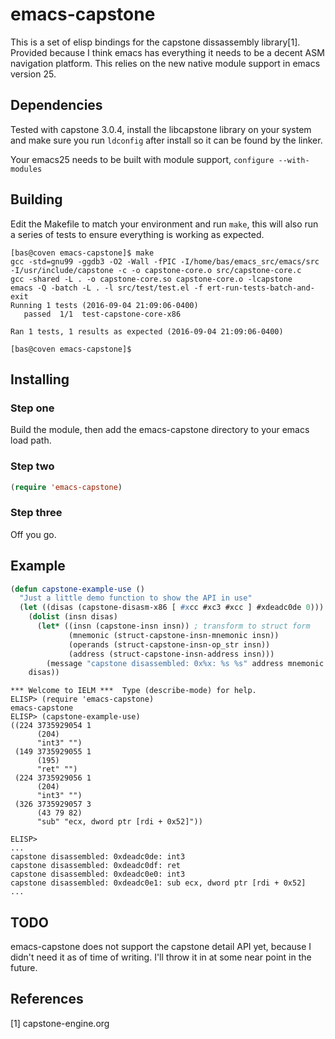 # emacs-capstone

This is a set of elisp bindings for the capstone dissassembly library[1].
Provided because I think emacs has everything it needs to be a decent
ASM navigation platform. This relies on the new native module support
in emacs version 25.

## Dependencies

Tested with capstone 3.0.4, install the libcapstone library on your system
and make sure you run `ldconfig` after install so it can be found by the
linker.

Your emacs25 needs to be built with module support, `configure --with-modules`

## Building

Edit the Makefile to match your environment and run `make`, this will also run
a series of tests to ensure everything is working as expected.

```
[bas@coven emacs-capstone]$ make
gcc -std=gnu99 -ggdb3 -O2 -Wall -fPIC -I/home/bas/emacs_src/emacs/src -I/usr/include/capstone -c -o capstone-core.o src/capstone-core.c
gcc -shared -L . -o capstone-core.so capstone-core.o -lcapstone
emacs -Q -batch -L . -l src/test/test.el -f ert-run-tests-batch-and-exit
Running 1 tests (2016-09-04 21:09:06-0400)
   passed  1/1  test-capstone-core-x86

Ran 1 tests, 1 results as expected (2016-09-04 21:09:06-0400)

[bas@coven emacs-capstone]$ 
```

## Installing

### Step one

Build the module, then add the emacs-capstone directory to your emacs load path.

### Step two

```lisp 
(require 'emacs-capstone) 
```

### Step three 

Off you go.

## Example

```lisp
(defun capstone-example-use ()
  "Just a little demo function to show the API in use"
  (let ((disas (capstone-disasm-x86 [ #xcc #xc3 #xcc ] #xdeadc0de 0)))
    (dolist (insn disas)
      (let* ((insn (capstone-insn insn)) ; transform to struct form
             (mnemonic (struct-capstone-insn-mnemonic insn))
             (operands (struct-capstone-insn-op_str insn))
             (address (struct-capstone-insn-address insn)))
        (message "capstone disassembled: 0x%x: %s %s" address mnemonic operands)))
    disas))
```

```
*** Welcome to IELM ***  Type (describe-mode) for help.
ELISP> (require 'emacs-capstone)
emacs-capstone
ELISP> (capstone-example-use)
((224 3735929054 1
      (204)
      "int3" "")
 (149 3735929055 1
      (195)
      "ret" "")
 (224 3735929056 1
      (204)
      "int3" "")
 (326 3735929057 3
      (43 79 82)
      "sub" "ecx, dword ptr [rdi + 0x52]"))

ELISP>
...
capstone disassembled: 0xdeadc0de: int3 
capstone disassembled: 0xdeadc0df: ret 
capstone disassembled: 0xdeadc0e0: int3 
capstone disassembled: 0xdeadc0e1: sub ecx, dword ptr [rdi + 0x52]
...
```

## TODO

emacs-capstone does not support the capstone detail API yet, because I didn't need
it as of time of writing. I'll throw it in at some near point in the future. 

## References

[1] capstone-engine.org
